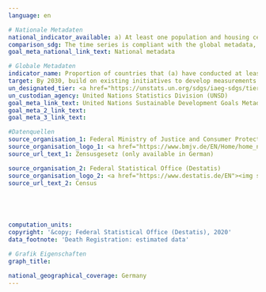 ```yaml
---
language: en

# Nationale Metadaten
national_indicator_available: a) At least one population and housing census in the last 10 years conducted <br> b) Birth registration <br> c) Death registration
comparison_sdg: The time series is compliant with the global metadata, but it refers to Germany and not all UN-member countries.
goal_meta_national_link_text: National metadata

# Globale Metadaten
indicator_name: Proportion of countries that (a) have conducted at least one population and housing census in the last 10 years; and (b) have achieved 100 per cent birth registration and 80 per cent death registration
target: By 2030, build on existing initiatives to develop measurements of progress on sustainable development that complement gross domestic product, and support statistical capacity-building in developing countries
un_designated_tier: <a href="https://unstats.un.org/sdgs/iaeg-sdgs/tier-classification/" title="Click here for more information on the UN tier classification.">Tier I</a>
un_custodian_agency: United Nations Statistics Division (UNSD)
goal_meta_link_text: United Nations Sustainable Development Goals Metadata
goal_meta_2_link_text: 
goal_meta_3_link_text: 

#Datenquellen
source_organisation_1: Federal Ministry of Justice and Consumer Protection (BMJV)
source_organisation_logo_1: <a href="https://www.bmjv.de/EN/Home/home_node.html"><img src="https://g205sdgs.github.io/sdg-indicators/public/OrgImgEn/bmjv.png" alt="Logo bmjv" style="height:60px; width:148px" /></a>
source_url_text_1: Zensusgesetz (only available in German)

source_organisation_2: Federal Statistical Office (Destatis)
source_organisation_logo_2: <a href="https://www.destatis.de/EN"><img src="https://g205sdgs.github.io/sdg-indicators/public/OrgImgEn/destatis.png" alt="Logo destatis" style="height:60px; width:148px" /></a>
source_url_text_2: Census





computation_units: 
copyright: '&copy; Federal Statistical Office (Destatis), 2020'
data_footnote: 'Death Registration: estimated data'

# Grafik Eigenschaften
graph_title: 

national_geographical_coverage: Germany
---
```


